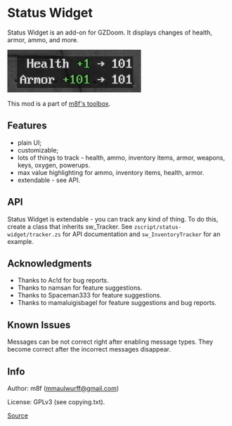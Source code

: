 # Status Widget

Status Widget is an add-on for GZDoom. It displays changes of health, armor,
ammo, and more.

![Screenshot](screenshots/armor-health.png)

This mod is a part of [m8f's toolbox](https://mmaulwurff.github.io/pages/toolbox).

## Features

- plain UI;
- customizable;
- lots of things to track - health, ammo, inventory items, armor, weapons, keys,
  oxygen, powerups.
- max value highlighting for ammo, inventory items, health, armor.
- extendable - see API.

## API

Status Widget is extendable - you can track any kind of thing. To do this,
create a class that inherits sw_Tracker. See `zscript/status-widget/tracker.zs`
for API documentation and `sw_InventoryTracker` for an example.

## Acknowledgments

- Thanks to Ac!d for bug reports.
- Thanks to namsan for feature suggestions.
- Thanks to Spaceman333 for feature suggestions.
- Thanks to mamaluigisbagel for feature suggestions and bug reports.

## Known Issues

Messages can be not correct right after enabling message types. They become
correct after the incorrect messages disappear.

## Info

Author: m8f (mmaulwurff@gmail.com)

License: GPLv3 (see copying.txt).

[Source](https://github.com/mmaulwurff/status-widget/)
